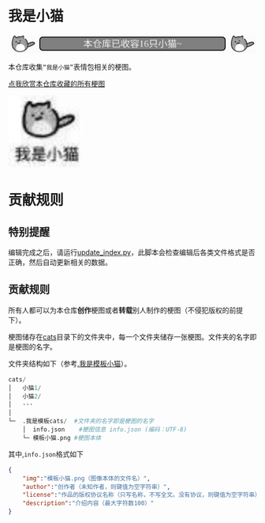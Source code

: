 # 我是小猫
![猫猫统计](data/cat_count.svg)  

本仓库收集`“我是小猫”`表情包相关的梗图。  

[点我欣赏本仓库收藏的所有梗图](https://yunline.github.io/LittleCatMemeCollection/)  

<img src=cats/我是小猫/我是小猫.jpg width="30%">  

 # 贡献规则

## 特别提醒
编辑完成之后，请运行[update_index.py](update_index.py)，此脚本会检查编辑后各类文件格式是否正确，然后自动更新相关的数据。

 ## 贡献规则

所有人都可以为本仓库**创作**梗图或者**转载**别人制作的梗图（不侵犯版权的前提下）。  

梗图储存在[cats](./cats)目录下的文件夹中，每一个文件夹储存一张梗图。文件夹的名字即是梗图的名字。  

文件夹结构如下（参考[.我是模板小猫](templates/.我是模板小猫)）。  

```python
cats/
│   小猫1/
│   小猫2/
│   ···
│
└─  .我是模板cats/  #文件夹的名字即是梗图的名字
    │  info.json    #梗图信息 info.json (编码：UTF-8)
    └─ 模板小猫.png #梗图本体
```

其中,`info.json`格式如下
```json
{
    "img":"模板小猫.png（图像本体的文件名）", 
    "author":"创作者（未知作者，则键值为空字符串）",
    "license":"作品的版权协议名称（只写名称，不写全文。没有协议，则键值为空字符串）",
    "description":"介绍内容（最大字符数100）"
}
```
